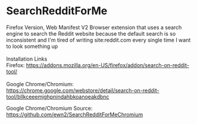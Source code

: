 # SearchRedditForMe
Firefox Version, Web Manifest V2
Browser extension that uses a search engine to search the Reddit website because the default search is so inconsistent
and I'm tired of writing site:reddit.com every single time I want to look something up
<br><br>
Installation Links<br>
Firefox: https://addons.mozilla.org/en-US/firefox/addon/search-on-reddit-tool/<br><br>
Google Chrome/Chromium: https://chrome.google.com/webstore/detail/search-on-reddit-tool/bllkceeemjghpnindahbkoanoeakdbnc

Google Chrome/Chromium Source: https://github.com/ewn2/SearchRedditForMeChromium
